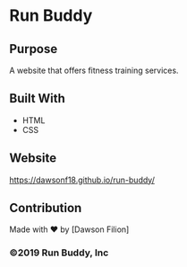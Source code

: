 # Run Buddy

## Purpose
A website that offers fitness training services.

## Built With
* HTML
* CSS

## Website
 https://dawsonf18.github.io/run-buddy/

## Contribution
Made with ❤️ by [Dawson Filion]

### ©️2019 Run Buddy, Inc
